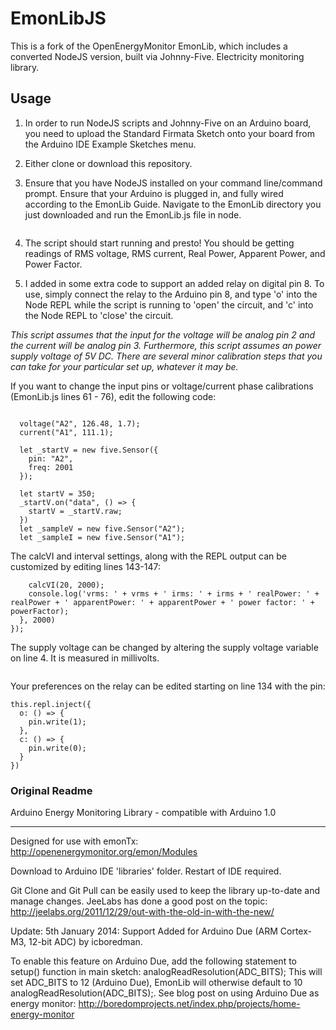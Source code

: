# EmonLibJS

This is a fork of the OpenEnergyMonitor EmonLib, which includes a converted NodeJS version, built via Johnny-Five. Electricity monitoring library.

## Usage

1. In order to run NodeJS scripts and Johnny-Five on an Arduino board, you need to upload the Standard Firmata Sketch onto your board from the Arduino IDE Example Sketches menu.

2. Either clone or download this repository.

3. Ensure that you have NodeJS installed on your command line/command prompt. Ensure that your Arduino is plugged in, and fully wired according to the EmonLib Guide. Navigate to the EmonLib directory you just downloaded and run the EmonLib.js file in node.
```node EmonLib.js
```

4. The script should start running and presto! You should be getting readings of RMS voltage, RMS current, Real Power, Apparent Power, and Power Factor.

5. I added in some extra code to support an added relay on digital pin 8. To use, simply connect the relay to the Arduino pin 8, and type 'o' into the Node REPL while the script is running to 'open' the circuit, and 'c' into the Node REPL to 'close' the circuit.

*This script assumes that the input for the voltage will be analog pin 2 and the current will be analog pin 3. Furthermore, this script assumes an power supply voltage of 5V DC. There are several minor calibration steps that you can take for your particular set up, whatever it may be.*


If you want to change the input pins or voltage/current phase calibrations (EmonLib.js lines 61 - 76), edit the following code:
```board.on("ready", () => {

  voltage("A2", 126.48, 1.7);
  current("A1", 111.1);

  let _startV = new five.Sensor({
    pin: "A2",
    freq: 2001
  });

  let startV = 350;
  _startV.on("data", () => {
    startV = _startV.raw;
  })
  let _sampleV = new five.Sensor("A2");
  let _sampleI = new five.Sensor("A1");
```
The calcVI and interval settings, along with the REPL output can be customized by editing lines 143-147:
```  setInterval(() => {
    calcVI(20, 2000);
    console.log('vrms: ' + vrms + ' irms: ' + irms + ' realPower: ' + realPower + ' apparentPower: ' + apparentPower + ' power factor: ' + powerFactor);
  }, 2000)
});
```
The supply voltage can be changed by altering the supply voltage variable on line 4. It is measured in millivolts.
```const supplyVoltage = 5000;
```
Your preferences on the relay can be edited starting on line 134 with the pin:
```let pin = new five.Pin(8);
this.repl.inject({
  o: () => {
    pin.write(1);
  },
  c: () => {
    pin.write(0);
  }
})
```

### Original Readme
Arduino Energy Monitoring Library - compatible with Arduino 1.0
*****************************************************************

Designed for use with emonTx: http://openenergymonitor.org/emon/Modules

Download to Arduino IDE 'libraries' folder. Restart of IDE required.

Git Clone and Git Pull can be easily used to keep the library up-to-date and manage changes.
JeeLabs has done a good post on the topic: http://jeelabs.org/2011/12/29/out-with-the-old-in-with-the-new/



Update: 5th January 2014: Support Added for Arduino Due (ARM Cortex-M3, 12-bit ADC) by icboredman.

To enable this feature on Arduino Due, add the following statement to setup() function in main sketch:
analogReadResolution(ADC_BITS); This will set ADC_BITS to 12 (Arduino Due), EmonLib will otherwise default to 10 analogReadResolution(ADC_BITS);.
See blog post on using Arduino Due as energy monitor: http://boredomprojects.net/index.php/projects/home-energy-monitor
